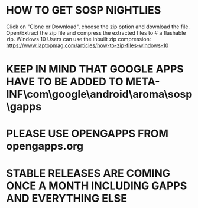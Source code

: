 # HOW TO GET SOSP NIGHTLIES

Click on "Clone or Download", choose the zip option and download the file. Open/Extract the zip file and compress the extracted files to # a flashable zip. Windows 10 Users can use the inbuilt zip compression: https://www.laptopmag.com/articles/how-to-zip-files-windows-10

# KEEP IN MIND THAT GOOGLE APPS HAVE TO BE ADDED TO META-INF\com\google\android\aroma\sosp\gapps
# PLEASE USE OPENGAPPS FROM opengapps.org

# STABLE RELEASES ARE COMING ONCE A MONTH INCLUDING GAPPS AND EVERYTHING ELSE
